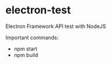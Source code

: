 # electron-test
Electron Framework API test with NodeJS

Important commands:
 * npm start
 * npm build
